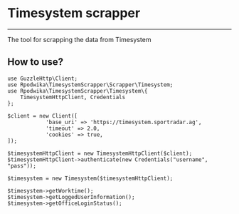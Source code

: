 # Timesystem scrapper 
______________________

The tool for scrapping the data from Timesystem

## How to use?

```
use GuzzleHttp\Client;
use Rpodwika\TimesystemScrapper\Scrapper\Timesystem;
use Rpodwika\TimesystemScrapper\Timesystem\{
    TimesystemHttpClient, Credentials
};

$client = new Client([
            'base_uri' => 'https://timesystem.sportradar.ag',
            'timeout' => 2.0,
            'cookies' => true,
]);

$timesystemHttpClient = new TimesystemHttpClient($client);
$timesystemHttpClient->authenticate(new Credentials("username", "pass"));

$timesystem = new Timesystem($timesystemHttpClient);

$timesystem->getWorktime();
$timesystem->getLoggedUserInformation();
$timesystem->getOfficeLoginStatus();

```

